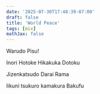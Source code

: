 ```yaml
---
date: '2025-07-30T17:48:39-07:00'
draft: false
title: 'World Peace'
tags: [mix]
mathJax: false
---
```


Warudo Pisu!

Inori Hotoke Hikakuka Dotoku

Jizenkatsudo Darai Rama

Iikuni tsukuro kamakura Bakufu

